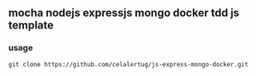 ## mocha nodejs expressjs mongo docker tdd js template

### usage 

`git clone https://github.com/celalertug/js-express-mongo-docker.git`
